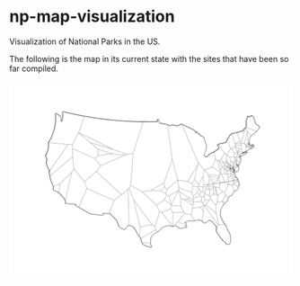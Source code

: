 # np-map-visualization
Visualization of National Parks in the US. 

The following is the map in its current state with the sites that have been so far compiled.

<img src="https://raw.githubusercontent.com/cgrundman/np-map-visualization/main/nps_segments.png"/>
